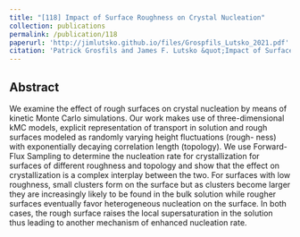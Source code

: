 ```yaml
---
title: "[118] Impact of Surface Roughness on Crystal Nucleation"
collection: publications
permalink: /publication/118
paperurl: 'http://jimlutsko.github.io/files/Grospfils_Lutsko_2021.pdf'
citation: 'Patrick Grosfils and James F. Lutsko &quot;Impact of Surface Roughness on Crystal Nucleation&quot;, <i>Crystals</i>, doi:10.3390/cryst11010004,  (2021)'
---
```

Abstract
---
We examine the effect of rough surfaces on crystal nucleation by means of kinetic Monte
Carlo simulations. Our work makes use of three-dimensional kMC models, explicit representation of
transport in solution and rough surfaces modeled as randomly varying height fluctuations (rough-
ness) with exponentially decaying correlation length (topology). We use Forward-Flux Sampling to
determine the nucleation rate for crystallization for surfaces of different roughness and topology and
show that the effect on crystallization is a complex interplay between the two. For surfaces with low
roughness, small clusters form on the surface but as clusters become larger they are increasingly likely
to be found in the bulk solution while rougher surfaces eventually favor heterogeneous nucleation
on the surface. In both cases, the rough surface raises the local supersaturation in the solution thus
leading to another mechanism of enhanced nucleation rate.


